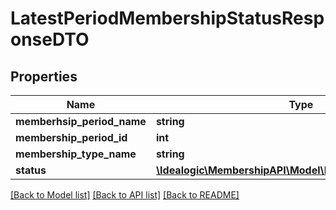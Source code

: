 # LatestPeriodMembershipStatusResponseDTO

## Properties
Name | Type | Description | Notes
------------ | ------------- | ------------- | -------------
**memberhsip_period_name** | **string** |  | [optional] 
**membership_period_id** | **int** |  | [optional] 
**membership_type_name** | **string** |  | [optional] 
**status** | [**\Idealogic\MembershipAPI\Model\MembershipStatusDTO[]**](MembershipStatusDTO.md) |  | [optional] 

[[Back to Model list]](../README.md#documentation-for-models) [[Back to API list]](../README.md#documentation-for-api-endpoints) [[Back to README]](../README.md)


